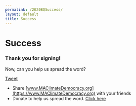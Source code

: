 ```yaml
---
permalink: /2020BQSuccess/
layout: default
title: Success
---
```

# Success

### **Thank you for signing!**

Now, can you help us spread the word?


<a class="twitter-share-button" href="https://twitter.com/intent/tweet?url=https%3A%2F%2FMAClimateDemocracy.org&text=I%20just%20signed%20to%20help%20@Act_on_mass%20%26%20@350Mass%20get%202%20questions%20on%20the%20ballot.%20MA%20needs%20to%20take%20action%20to%20combat%20climate%20change%2C%20and%20we%20need%20to%20reform%20secretive%20legislative%20processes%20that%20block%20our%20attempts%20to%20pass%20critical%20laws.%20Sign%20at&hashtags=mapoli" data-text="Share on Twitter">Tweet</a>


* Share [www.MAClimateDemocracy.org](https://www.MAClimateDemocracy.org) with your friends
* Donate to help us spread the word. [Click here](https://secure.actblue.com/donate/act-on-mass)
